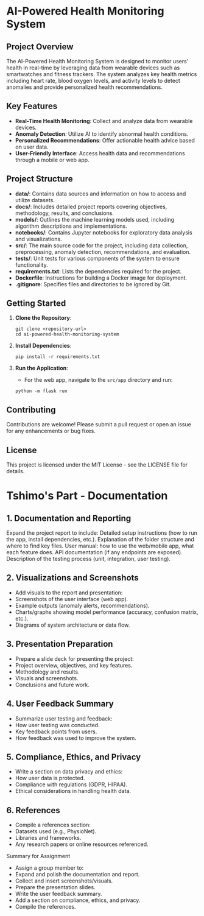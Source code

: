# AI-Powered Health Monitoring System

## Project Overview
The AI-Powered Health Monitoring System is designed to monitor users' health in real-time by leveraging data from wearable devices such as smartwatches and fitness trackers. The system analyzes key health metrics including heart rate, blood oxygen levels, and activity levels to detect anomalies and provide personalized health recommendations.

## Key Features
- **Real-Time Health Monitoring**: Collect and analyze data from wearable devices.
- **Anomaly Detection**: Utilize AI to identify abnormal health conditions.
- **Personalized Recommendations**: Offer actionable health advice based on user data.
- **User-Friendly Interface**: Access health data and recommendations through a mobile or web app.

## Project Structure
- **data/**: Contains data sources and information on how to access and utilize datasets.
- **docs/**: Includes detailed project reports covering objectives, methodology, results, and conclusions.
- **models/**: Outlines the machine learning models used, including algorithm descriptions and implementations.
- **notebooks/**: Contains Jupyter notebooks for exploratory data analysis and visualizations.
- **src/**: The main source code for the project, including data collection, preprocessing, anomaly detection, recommendations, and evaluation.
- **tests/**: Unit tests for various components of the system to ensure functionality.
- **requirements.txt**: Lists the dependencies required for the project.
- **Dockerfile**: Instructions for building a Docker image for deployment.
- **.gitignore**: Specifies files and directories to be ignored by Git.

## Getting Started
1. **Clone the Repository**: 
   ```
   git clone <repository-url>
   cd ai-powered-health-monitoring-system
   ```

2. **Install Dependencies**: 
   ```
   pip install -r requirements.txt
   ```

3. **Run the Application**: 
   - For the web app, navigate to the `src/app` directory and run:
   ```
   python -m flask run
   ```

## Contributing
Contributions are welcome! Please submit a pull request or open an issue for any enhancements or bug fixes.

## License
This project is licensed under the MIT License - see the LICENSE file for details.


# Tshimo's Part - Documentation

## 1. Documentation and Reporting
Expand the project report to include:
Detailed setup instructions (how to run the app, install dependencies, etc.).
Explanation of the folder structure and where to find key files.
User manual: how to use the web/mobile app, what each feature does.
API documentation (if any endpoints are exposed).
Description of the testing process (unit, integration, user testing).

## 2. Visualizations and Screenshots
- Add visuals to the report and presentation:
- Screenshots of the user interface (web app).
- Example outputs (anomaly alerts, recommendations).
- Charts/graphs showing model performance (accuracy, confusion matrix, etc.).
- Diagrams of system architecture or data flow.

## 3. Presentation Preparation
- Prepare a slide deck for presenting the project:
- Project overview, objectives, and key features.
- Methodology and results.
- Visuals and screenshots.
- Conclusions and future work.

## 4. User Feedback Summary
- Summarize user testing and feedback:
- How user testing was conducted.
- Key feedback points from users.
- How feedback was used to improve the system.

## 5. Compliance, Ethics, and Privacy
- Write a section on data privacy and ethics:
- How user data is protected.
- Compliance with regulations (GDPR, HIPAA).
- Ethical considerations in handling health data.

## 6. References
- Compile a references section:
- Datasets used (e.g., PhysioNet).
- Libraries and frameworks.
- Any research papers or online resources referenced.

Summary for Assignment
- Assign a group member to:
- Expand and polish the documentation and report.
- Collect and insert screenshots/visuals.
- Prepare the presentation slides.
- Write the user feedback summary.
- Add a section on compliance, ethics, and privacy.
- Compile the references.